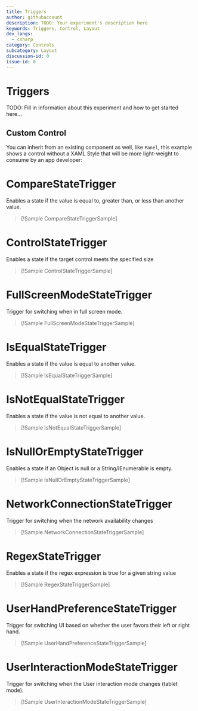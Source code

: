 ```yaml
---
title: Triggers
author: githubaccount
description: TODO: Your experiment's description here
keywords: Triggers, Control, Layout
dev_langs:
  - csharp
category: Controls
subcategory: Layout
discussion-id: 0
issue-id: 0
---
```


<!-- To know about all the available Markdown syntax, Check out https://docs.microsoft.com/contribute/markdown-reference -->
<!-- Ensure you remove all comments before submission, to ensure that there are no formatting issues when displaying this page.  -->
<!-- It is recommended to check how the Documentation will look in the sample app, before Merging a PR -->
<!-- **Note:** All links to other docs.microsoft.com pages should be relative without locale, i.e. for the one above would be /contribute/markdown-reference -->
<!-- Included images should be optimized for size and not include any Intellectual Property references. -->

<!-- Be sure to update the discussion/issue numbers above with your Labs discussion/issue id numbers in order for UI links to them from the sample app to work. -->

# Triggers

TODO: Fill in information about this experiment and how to get started here...

## Custom Control

You can inherit from an existing component as well, like `Panel`, this example shows a control without a
XAML Style that will be more light-weight to consume by an app developer:

# CompareStateTrigger
Enables a state if the value is equal to, greater than, or less than another value.
> [!Sample CompareStateTriggerSample]

# ControlStateTrigger
Enables a state if the target control meets the specified size
> [!Sample ControlStateTriggerSample]

# FullScreenModeStateTrigger
Trigger for switching when in full screen mode.
> [!Sample FullScreenModeStateTriggerSample]

# IsEqualStateTrigger
Enables a state if the value is equal to another value.
> [!Sample IsEqualStateTriggerSample]

# IsNotEqualStateTrigger
Enables a state if the value is not equal to another value.
> [!Sample IsNotEqualStateTriggerSample]

# IsNullOrEmptyStateTrigger
Enables a state if an Object is null or a String/IEnumerable is empty.
> [!Sample IsNullOrEmptyStateTriggerSample]

# NetworkConnectionStateTrigger
Trigger for switching when the network availability changes
> [!Sample NetworkConnectionStateTriggerSample]

# RegexStateTrigger
Enables a state if the regex expression is true for a given string value
> [!Sample RegexStateTriggerSample]

# UserHandPreferenceStateTrigger
Trigger for switching UI based on whether the user favors their left or right hand.
> [!Sample UserHandPreferenceStateTriggerSample]

# UserInteractionModeStateTrigger
Trigger for switching when the User interaction mode changes (tablet mode).
> [!Sample UserInteractionModeStateTriggerSample]
